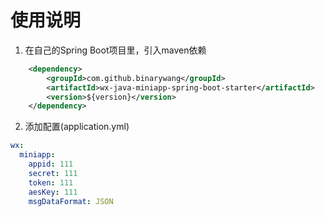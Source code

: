 # 使用说明
1. 在自己的Spring Boot项目里，引入maven依赖
```xml
    <dependency>
        <groupId>com.github.binarywang</groupId>
        <artifactId>wx-java-miniapp-spring-boot-starter</artifactId>
        <version>${version}</version>
    </dependency>
 ```
2. 添加配置(application.yml)
```yml
wx:
  miniapp:
    appid: 111
    secret: 111
    token: 111
    aesKey: 111
    msgDataFormat: JSON
```







